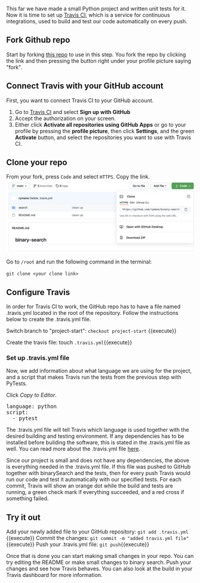 This far we have made a small Python project and written unit tests for it.
Now it is time to set up [Travis CI](https://www.travis-ci.com), which is
a service for continuous integrations, used to build and test our code automatically on every push.  

## Fork Github repo
Start by forking [this repo](https://github.com/rymane/binary-search/tree/project-start) to use in this step.
You fork the repo by clicking the link and then pressing the button right under your profile picture saying "fork". 

## Connect Travis with your GitHub account
First, you want to connect Travis CI to your GitHub account. 
1. Go to [Travis CI](https://www.travis-ci.com) and select **Sign up with GitHub**
2. Accept the authorization on your screen.
3. Either click **Activate all repositories using GitHub Apps** or go to your profile by pressing
the **profile picture**, then click **Settings**, and the green **Activate** button, and select the repositories you want to use with Travis CI.

## Clone your repo
From your fork, press `Code` and select `HTTPS`. Copy the link. 
![GitHub interface](assets/Clone.png)

Go to `/root` and run the following command in the terminal:

`git clone <your clone link>`

## Configure Travis
In order for Travis CI to work, the GitHub repo has to have a file named .travis.yml located in the root of the repository. 
Follow the instructions below to create the .travis.yml file.
 
Switch branch to "project-start": `checkout project-start` {{execute}}

Create the travis file: touch `.travis.yml`{{execute}}

### Set up .travis.yml file
Now, we add information about what language we are using for the project, and a script that makes Travis run the tests from the previous step with PyTests.

Click *Copy to Editor*.

<pre class="file" data-filename=".travis.yml" data-target="replace">
language: python
script: 
  - pytest
</pre>

The .travis.yml file will tell Travis which language is used together with the desired building and testing environment. If any dependencies has
to be installed before building the software, this is stated in the .travis.yml file as well. You can read more about the .travis.yml file [here](https://docs.travis-ci.com/user/tutorial/).

Since our project is small and does not have any dependencies, the above is everything needed in the .travis.yml file.
If this file was pushed to GitHub together with binarySearch and the tests, then for every push Travis
would run our code and test it automatically with our specified tests. For each commit, Travis will show
an orange dot while the build and tests are running, a green check mark if everything succeeded, and a red cross if something failed.

## Try it out
Add your newly added file to your GitHub repository: `git add .travis.yml` {{execute}}
Commit the changes: `git commit -m "added travis.yml file"`{{execute}}
Push your .travis.yml file: `git push`{{execute}}

Once that is done you can start making small changes in your repo. You can try editing the README 
or make small changes to binary search. Push your changes and see how Travis behaves. You can also look at the 
build in your Travis dashboard for more information. 